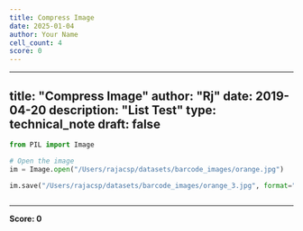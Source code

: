 ```yaml
---
title: Compress Image
date: 2025-01-04
author: Your Name
cell_count: 4
score: 0
---
```


---
title: "Compress Image"
author: "Rj"
date: 2019-04-20
description: "List Test"
type: technical_note
draft: false
---

```python
from PIL import Image
```


```python
# Open the image
im = Image.open("/Users/rajacsp/datasets/barcode_images/orange.jpg")

im.save("/Users/rajacsp/datasets/barcode_images/orange_3.jpg", format="JPEG", quality=70)
```


```python

```


---
**Score: 0**